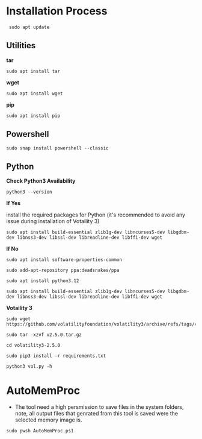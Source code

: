 # Installation Process

 ``` shell
  sudo apt update 
  ```

## Utilities

**tar**
 ``` shell
sudo apt install tar
  ```

**wget**
 ``` shell
sudo apt install wget
  ```

**pip**
 ``` shell
sudo apt install pip
  ```

## Powershell

 ``` shell
sudo snap install powershell --classic
  ```

## Python

**Check Python3 Availability**

 ``` shell
python3 --version
  ```

**If Yes**

install the required packages for Python (it's recommended to avoid any issue during installation of Votaility 3)

 ``` shell
sudo apt install build-essential zlib1g-dev libncurses5-dev libgdbm-dev libnss3-dev libssl-dev libreadline-dev libffi-dev wget
  ```

**If No**

 ``` shell
sudo apt install software-properties-common
  ```

 ``` shell
sudo add-apt-repository ppa:deadsnakes/ppa
  ```

 ``` shell
sudo apt install python3.12
  ```

 ``` shell
sudo apt install build-essential zlib1g-dev libncurses5-dev libgdbm-dev libnss3-dev libssl-dev libreadline-dev libffi-dev wget
  ```

**Votaility 3**

 ``` shell
sudo wget https://github.com/volatilityfoundation/volatility3/archive/refs/tags/v2.5.0.tar.gz
  ```

 ``` shell
sudo tar -xzvf v2.5.0.tar.gz
  ```

 ``` shell
cd volatility3-2.5.0
  ```

 ``` shell
sudo pip3 install -r requirements.txt
  ```

 ``` shell
python3 vol.py -h
  ```

# AutoMemProc

- The tool need a high persmission to save files in the system folders, note, all output files that genrated from this tool is saved were the selected memory image is. 

 ``` shell
sudo pwsh AutoMemProc.ps1
  ```





